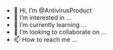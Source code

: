 - 👋 Hi, I’m @AntivirusProduct
- 👀 I’m interested in ...
- 🌱 I’m currently learning ...
- 💞️ I’m looking to collaborate on ...
- 📫 How to reach me ...

<!---
AntivirusProduct/AntivirusProduct is a ✨ special ✨ repository because its `README.md` (this file) appears on your GitHub profile.
You can click the Preview link to take a look at your changes.
--->
